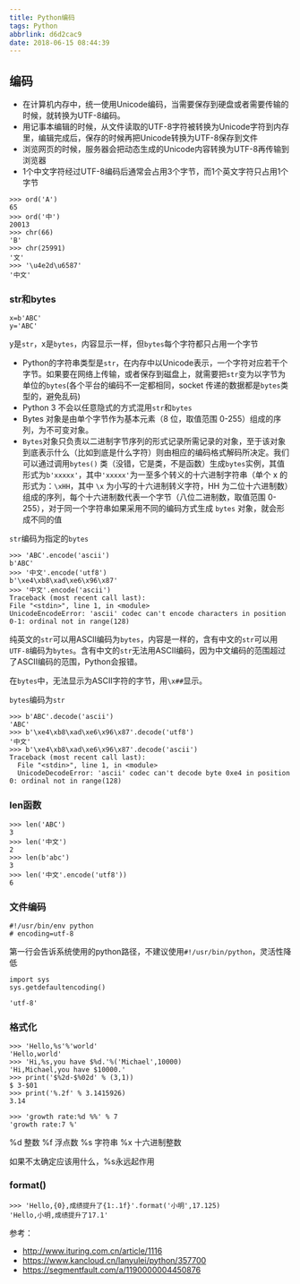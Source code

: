 ```yaml
---
title: Python编码
tags: Python
abbrlink: d6d2cac9
date: 2018-06-15 08:44:39
---
```




## 编码
- 在计算机内存中，统一使用Unicode编码，当需要保存到硬盘或者需要传输的时候，就转换为UTF-8编码。
- 用记事本编辑的时候，从文件读取的UTF-8字符被转换为Unicode字符到内存里，编辑完成后，保存的时候再把Unicode转换为UTF-8保存到文件
- 浏览网页的时候，服务器会把动态生成的Unicode内容转换为UTF-8再传输到浏览器
- 1个中文字符经过UTF-8编码后通常会占用3个字节，而1个英文字符只占用1个字节
```
>>> ord('A')
65
>>> ord('中')
20013
>>> chr(66)
'B'
>>> chr(25991)
'文'
>>> '\u4e2d\u6587'
'中文'
```


### str和bytes
```
x=b'ABC'
y='ABC'
```

y是`str`，x是`bytes`，内容显示一样，但`bytes`每个字符都只占用一个字节
- Python的字符串类型是`str`，在内存中以Unicode表示，一个字符对应若干个字节。如果要在网络上传输，或者保存到磁盘上，就需要把`str`变为以字节为单位的`bytes`(各个平台的编码不一定都相同，socket 传递的数据都是`bytes`类型的，避免乱码)
- Python 3 不会以任意隐式的方式混用`str`和`bytes`
- Bytes 对象是由单个字节作为基本元素（8 位，取值范围 0-255）组成的序列，为不可变对象。
- `Bytes`对象只负责以二进制字节序列的形式记录所需记录的对象，至于该对象到底表示什么（比如到底是什么字符）则由相应的编码格式解码所决定。我们可以通过调用`bytes()` 类（没错，它是类，不是函数）生成`bytes`实例，其值形式为`b'xxxxx'`，其中`'xxxxx'`为一至多个转义的十六进制字符串（单个 x 的形式为：`\xHH`，其中 `\x` 为小写的十六进制转义字符，HH 为二位十六进制数）组成的序列，每个十六进制数代表一个字节（八位二进制数，取值范围 0-255），对于同一个字符串如果采用不同的编码方式生成 `bytes` 对象，就会形成不同的值


`str`编码为指定的`bytes`
```
>>> 'ABC'.encode('ascii')
b'ABC'
>>> '中文'.encode('utf8')
b'\xe4\xb8\xad\xe6\x96\x87'
>>> '中文'.encode('ascii')
Traceback (most recent call last):
File "<stdin>", line 1, in <module>
UnicodeEncodeError: 'ascii' codec can't encode characters in position 0-1: ordinal not in range(128)
```

纯英文的`str`可以用ASCII编码为`bytes`，内容是一样的，含有中文的`str`可以用`UTF-8`编码为`bytes`。含有中文的`str`无法用ASCII编码，因为中文编码的范围超过了ASCII编码的范围，Python会报错。

在`bytes`中，无法显示为ASCII字符的字节，用`\x##`显示。

`bytes`编码为`str`
```
>>> b'ABC'.decode('ascii')
'ABC'
>>> b'\xe4\xb8\xad\xe6\x96\x87'.decode('utf8')
'中文'
>>> b'\xe4\xb8\xad\xe6\x96\x87'.decode('ascii')
Traceback (most recent call last):
  File "<stdin>", line 1, in <module>
  UnicodeDecodeError: 'ascii' codec can't decode byte 0xe4 in position 0: ordinal not in range(128)
```

### len函数
```
>>> len('ABC')
3
>>> len('中文')
2
>>> len(b'abc')
3
>>> len('中文'.encode('utf8'))                          
6
```


### 文件编码
```
#!/usr/bin/env python
# encoding=utf-8
```
第一行会告诉系统使用的python路径，不建议使用`#!/usr/bin/python`，灵活性降低

```
import sys
sys.getdefaultencoding()

'utf-8'
```





### 格式化
```
>>> 'Hello,%s'%'world'
'Hello,world'
>>> 'Hi,%s,you have $%d.'%('Michael',10000)
'Hi,Michael,you have $10000.'
>>> print('$%2d-$%02d' % (3,1))
$ 3-$01
>>> print('%.2f' % 3.1415926)
3.14

>>> 'growth rate:%d %%' % 7
'growth rate:7 %'
```

%d 整数
%f 浮点数
%s 字符串
%x 十六进制整数

如果不太确定应该用什么，%s永远起作用


### format()
```
>>> 'Hello,{0},成绩提升了{1:.1f}'.format('小明',17.125)
'Hello,小明,成绩提升了17.1'
```







参考：
- http://www.ituring.com.cn/article/1116
- https://www.kancloud.cn/lanyulei/python/357700
- https://segmentfault.com/a/1190000004450876



